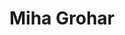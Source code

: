 ---
SICRIS: 15295
draft: false
fixName: miha_grohar
lab: Computer Communications Laboratory
labPos: Laboratory Member
location: R3.72 - Laboratorij LRK
mailInfo: miha.grohar@fri.uni-lj.si
officeHours: null
profName: Assist. Miha Grohar
profTitle: Assistant
telephoneInfo: null
title: Miha Grohar
---